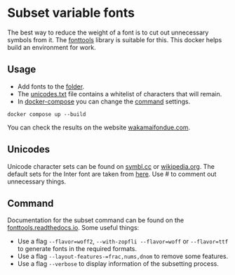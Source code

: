 # Subset variable fonts
The best way to reduce the weight of a font is to cut out unnecessary symbols from it. The [fonttools](https://fonttools.readthedocs.io/en/latest/index.html) library is suitable for this. This docker helps build an environment for work.

## Usage
- Add fonts to the [folder](https://github.com/divasilevski/font-subsets/tree/master/fonts).
- The [unicodes.txt](https://github.com/divasilevski/font-subsets/blob/master/unicodes.txt) file contains a whitelist of characters that will remain.
- In [docker-compose](https://github.com/divasilevski/font-subsets/blob/master/docker-compose.yml#L6) you can change the [command](https://fonttools.readthedocs.io/en/latest/subset/) settings.

```bush
docker compose up --build
```

You can check the results on the website [wakamaifondue.com](https://wakamaifondue.com).

## Unicodes
Unicode character sets can be found on [symbl.cc](https://symbl.cc/en/unicode/blocks/cyrillic/) or [wikipedia.org](https://en.wikipedia.org/wiki/Unicode_block). The default sets for the Inter font are taken from [here](https://fonts.googleapis.com/css2?family=Inter&display=swap). Use # to comment out unnecessary things.

## Command
Documentation for the subset command can be found on the [fonttools.readthedocs.io](https://fonttools.readthedocs.io/en/latest/subset/). Some useful things:

- Use a flag `--flavor=woff2`, `--with-zopfli --flavor=woff` or `--flavor=ttf` to generate fonts in the required formats.
- Use a flag `--layout-features-=frac,nums,dnom` to remove some features.
- Use a flag `--verbose` to display information of the subsetting process.
